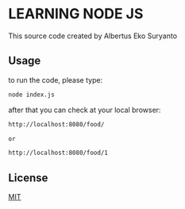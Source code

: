 # LEARNING NODE JS

This source code created by Albertus Eko Suryanto

## Usage

to run the code, please type:
```bash
node index.js
```
after that you can check at your local browser:
```bash
http://localhost:8080/food/

or

http://localhost:8080/food/1
```


## License
[MIT](https://choosealicense.com/licenses/mit/)